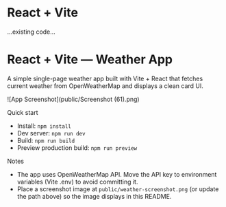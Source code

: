 # React + Vite

...existing code...

# React + Vite — Weather App

A simple single-page weather app built with Vite + React that fetches current weather from OpenWeatherMap and displays a clean card UI.

![App Screenshot](public/Screenshot (61).png)

Quick start
- Install: `npm install`
- Dev server: `npm run dev`
- Build: `npm run build`
- Preview production build: `npm run preview`

Notes
- The app uses OpenWeatherMap API. Move the API key to environment variables (Vite .env) to avoid committing it.
- Place a screenshot image at `public/weather-screenshot.png` (or update the path above) so the image displays in this README.

